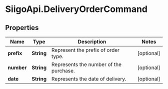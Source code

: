 # SiigoApi.DeliveryOrderCommand

## Properties

Name | Type | Description | Notes
------------ | ------------- | ------------- | -------------
**prefix** | **String** | Represent the prefix of order type. | [optional] 
**number** | **String** | Represents the number of the purchase. | [optional] 
**date** | **String** | Represents the date of delivery. | [optional] 


